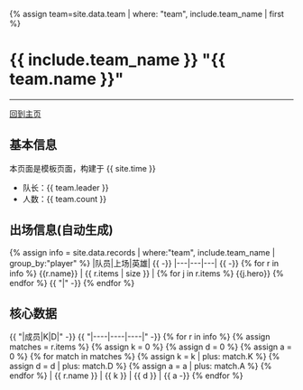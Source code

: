 {% assign team=site.data.team | where: "team", include.team_name | first %}

# {{ include.team_name }} "{{ team.name }}"
---
[回到主页](index.html)

## 基本信息
本页面是模板页面，构建于 {{ site.time }}

- 队长：{{ team.leader }}
- 人数：{{ team.count }}

## 出场信息(自动生成)

{% assign info = site.data.records | where:"team", include.team_name | group_by:"player" %}
|队员|上场|英雄| {{ -}}
|---|---|---| {{ -}}
{% for r in info %}
  {{r.name}}  |  {{ r.items | size }} |  {% for j in r.items %}  {{j.hero}}  {% endfor %}  {{ "|" -}}
{% endfor %}

## 核心数据

{{ "|成员|K|D|" -}}
{{ "|----|----|----|" -}}
{% for r in info %}
  {% assign matches = r.items %}
  {% assign k = 0 %}
  {% assign d = 0 %}
  {% assign a = 0 %}
  {% for match in matches %}
      {% assign k = k | plus: match.K %}
      {% assign d = d | plus: match.D %}
      {% assign a = a | plus: match.A %}
  {% endfor %}
  | {{ r.name }} | {{ k }} | {{ d }} | {{ a -}} 
{% endfor %}
